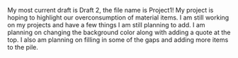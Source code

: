 My most current draft is Draft 2, the file name is Project1!
My project is hoping to highlight our overconsumption of material items. I am still working on my projects and have a few things I am still planning to add. I am planning on changing the background color along with adding a quote at the top. I also am planning on filling in some of the gaps and adding more items to the pile. 
